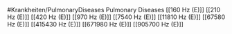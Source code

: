 #Krankheiten/PulmonaryDiseases
Pulmonary Diseases
[[160 Hz (E)]]
[[210 Hz (E)]]
[[420 Hz (E)]]
[[970 Hz (E)]]
[[7540 Hz (E)]]
[[11810 Hz (E)]]
[[67580 Hz (E)]]
[[415430 Hz (E)]]
[[671980 Hz (E)]]
[[905700 Hz (E)]]